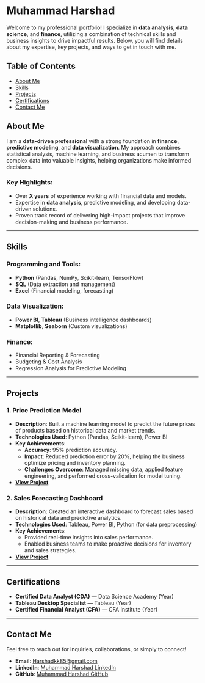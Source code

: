 # Muhammad Harshad #

Welcome to my professional portfolio! I specialize in **data analysis**, **data science**, and **finance**, utilizing a combination of technical skills and business insights to drive impactful results. Below, you will find details about my expertise, key projects, and ways to get in touch with me.

## Table of Contents
- [About Me](#about-me)
- [Skills](#skills)
- [Projects](#projects)
- [Certifications](#certifications)
- [Contact Me](#contact-me)

## About Me

I am a **data-driven professional** with a strong foundation in **finance**, **predictive modeling**, and **data visualization**. My approach combines statistical analysis, machine learning, and business acumen to transform complex data into valuable insights, helping organizations make informed decisions.

### Key Highlights:
- Over **X years** of experience working with financial data and models.
- Expertise in **data analysis**, predictive modeling, and developing data-driven solutions.
- Proven track record of delivering high-impact projects that improve decision-making and business performance.

---

## Skills

### **Programming and Tools:**
- **Python** (Pandas, NumPy, Scikit-learn, TensorFlow)
- **SQL** (Data extraction and management)
- **Excel** (Financial modeling, forecasting)

### **Data Visualization:**
- **Power BI**, **Tableau** (Business intelligence dashboards)
- **Matplotlib**, **Seaborn** (Custom visualizations)

### **Finance:**
- Financial Reporting & Forecasting
- Budgeting & Cost Analysis
- Regression Analysis for Predictive Modeling

---

## Projects

### 1. **Price Prediction Model**
- **Description**: Built a machine learning model to predict the future prices of products based on historical data and market trends.
- **Technologies Used**: Python (Pandas, Scikit-learn), Power BI
- **Key Achievements**:
  - **Accuracy**: 95% prediction accuracy.
  - **Impact**: Reduced prediction error by 20%, helping the business optimize pricing and inventory planning.
  - **Challenges Overcome**: Managed missing data, applied feature engineering, and performed cross-validation for model tuning.
- **[View Project](link-to-project-folder)**

### 2. **Sales Forecasting Dashboard**
- **Description**: Created an interactive dashboard to forecast sales based on historical data and predictive analytics.
- **Technologies Used**: Tableau, Power BI, Python (for data preprocessing)
- **Key Achievements**:
  - Provided real-time insights into sales performance.
  - Enabled business teams to make proactive decisions for inventory and sales strategies.
- **[View Project](link-to-project-folder)**

---

## Certifications

- **Certified Data Analyst (CDA)** — Data Science Academy (Year)
- **Tableau Desktop Specialist** — Tableau (Year)
- **Certified Financial Analyst (CFA)** — CFA Institute (Year)

---

## Contact Me

Feel free to reach out for inquiries, collaborations, or simply to connect!

- **Email**: [Harshadkk85@gmail.com](mailto:Harshadkk85@gmail.com)
- **LinkedIn**: [Muhammad Harshad LinkedIn](https://www.LinkedIn.com/in/Muhammad-Harshad)
- **GitHub**: [Muhammad Harshad GitHub](https://github.com/Harshadkk22)
